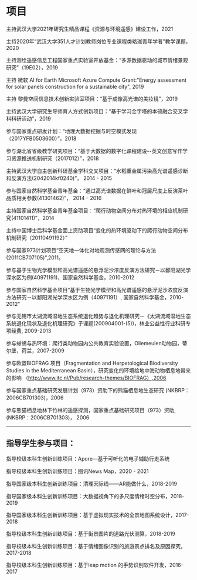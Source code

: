 # 项目

主持武汉大学2021年研究生精品课程《资源与环境遥感》建设工作，2021

主持2020年“武汉大学351人才计划教师岗位专业课程类珞珈青年学者”教学课题，2020

主持测绘遥感信息工程国家重点实验室开放基金：“多源数据驱动的城市情绪景观研究”（19E02），2019

主持 微软 AI for Earth Microsoft Azure Compute Grant:"Energy assessment for solar panels construction for a sustainable city", 2019

主持 黎曼空间信息技术创新实验室项目：“基于成像高光谱的美妆镜”，2019

主持武汉大学研究生导师育人方式创新项目：“基于学习金字塔的本硕融合交叉学科科研活动”，2019

参与国家重点研发计划：“地理大数据挖掘与时空模式发现 （2017YFB0503600）”，2018

参与湖北省省级教学研究项目：“基于大数据的数字化课程建设--英文创意写作学习资源推送机制研究（2017012）”，2018

主持武汉大学自主创新科研基金学科交叉项目：“水稻重金属污染高光谱遥感诊断和反演方法(2042014kf0240)”， 2014 - 2015

参与国家自然科学基金青年基金：“通过高光谱数据在鲜叶和冠层尺度上反演茶叶品质相关参数(41301462)”， 2014 - 2016

主持国家自然科学基金青年基金项目：“爬行动物空间分布对热环境的相应机制研究(41101411)”，2014

主持中国博士后科学基金面上资助项目“变化的热环境驱动下的爬行动物空间分布机制研究（20110491192）”

参与国家973计划项目“空天地一体化对地观测传感网的理论与方法(2011CB707105)”,2011。

参与基于生物光学模型和高光谱遥感的悬浮泥沙浓度反演方法研究－以鄱阳湖光学深水区为例(40971191)，国家自然科学基金，2010-2012

参与国家自然科学基金项目“基于生物光学模型和高光谱遥感的悬浮泥沙浓度反演方法研究－以鄱阳湖光学深水区为例（40971191）, 国家自然科学基金，2010-2012”

参与无锡市太湖流域湿地生态系统退化趋势与退化机理研究－《太湖流域湿地生态系统退化现状及退化机理研究》子课题(200904001-(5))，林业公益性行业科研专项经费, 2009-2013

参与蜥蜴与热环境：爬行类动物园内公共教育实验设置，Oliemeulen动物园，蒂尔堡，荷兰，2007-2009

参与欧盟BIOFRAG 项目（Fragmentation and Herpetological Biodiversity Studies in the Mediterranean Basin），研究变化的环境给地中海动物栖息地带来的影响 （http://www.itc.nl/Pub/research-themes/BIOFRAG）,2006

参与国家重点基础研究发展计划（973）资助下的熊猫栖息地生态研究 (NKBRP：2006CB701303)，2006

参与熊猫栖息地林下竹林的遥感探测，国家重点基础研究项目（973）资助, (NKBRP：2006CB701303)， 2006

---

## 指导学生参与项目：  

指导校级本科生创新训练项目：Apore—基于可听化的电子辅助行走系统  

指导校级本科生创新训练项目：图讯News Map，2020 - 2021  

指导国家级本科生创新训练项目：清理天际线——AR能做什么，2018-2019  

指导国家级本科生创新训练项目：大数据视角下的多尺度情绪时空分布，2018-2019  

指导国家级本科生创新训练项目：基于虚拟现实技术的全景地图系统设计，2017-2018  

指导校级本科生创新训练项目：基于街景图片的道路光伏测算，2018-2019  

指导校级本科生创新训练项目：基于情绪图像识别的旅游景点排名及原因探究，2017-2018  

指导校级本科生创新训练项目：基于leap motion 的手势识别软件开发，2016-2017  